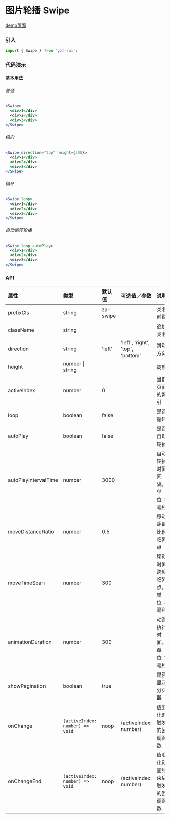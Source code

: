 # 图片轮播 Swipe

[demo页面](https://yyb323.com/yui.mobile/#/swipe)

### 引入

```js
import { Swipe } from 'yzt-rui';
```

### 代码演示

#### 基本用法

###### 普通
```jsx
<Swipe>
  <div>1</div>
  <div>2</div>
  <div>3</div>
</Swipe>
```

###### 纵向
```jsx
<Swipe direction="top" height={300}>
  <div>1</div>
  <div>2</div>
  <div>3</div>
</Swipe>
```

###### 循环
```jsx
<Swipe loop>
  <div>1</div>
  <div>2</div>
  <div>3</div>
</Swipe>
```

###### 自动循环轮播
```jsx
<Swipe loop autoPlay>
  <div>1</div>
  <div>2</div>
  <div>3</div>
</Swipe>
```


### API

| 属性 | 类型 | 默认值 | 可选值／参数 | 说明 |
| :--- | :--- | :--- | :--- | :--- |
| prefixCls | string | za-swipe | | 类名前缀 |
| className | string | | | 追加类名 |
| direction | string | 'left' | 'left', 'right', 'top', 'bottom' | 滑动方向 |
| height | number &#124; string | | | 高度 |
| activeIndex | number | 0 | | 当前页面的索引 |
| loop | boolean | false | | 是否循环 |
| autoPlay | boolean | false | | 是否自动轮播 |
| autoPlayIntervalTime | number | 3000 | | 自动轮播时间间隔，单位：毫秒 |
| moveDistanceRatio | number | 0.5 | | 移动距离比例临界点 |
| moveTimeSpan | number | 300 | | 移动时间跨度临界点，单位：毫秒 |
| animationDuration | number | 300 | | 动画执行时间，单位：毫秒 |
| showPagination | boolean | true | | 是否显示分页器 |
| onChange | <code>(activeIndex: number) => void</code> | noop | \(activeIndex: number\) | 值变化时触发的回调函数 |
| onChangeEnd | <code>(activeIndex: number) => void</code> | noop | \(activeIndex: number\) | 值变化动画结束后触发的回调函数 |





